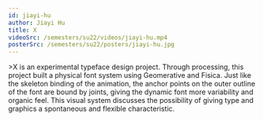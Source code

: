 ```yaml
---
id: jiayi-hu
author: Jiayi Hu
title: X
videoSrc: /semesters/su22/videos/jiayi-hu.mp4
posterSrc: /semesters/su22/posters/jiayi-hu.jpg
---
```


\>X is an experimental typeface design project. Through processing, this project built a physical font system using Geomerative and Fisica. Just like the skeleton binding of the animation, the anchor points on the outer outline of the font are bound by joints, giving the dynamic font more variability and organic feel. This visual system discusses the possibility of giving type and graphics a spontaneous and flexible characteristic.